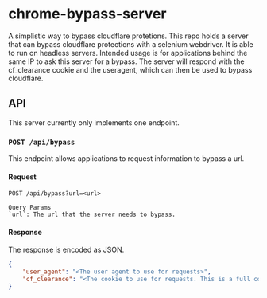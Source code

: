 # chrome-bypass-server
A simplistic way to bypass cloudflare protetions.
This repo holds a server that can bypass cloudflare protections with a selenium webdriver.
It is able to run on headless servers.
Intended usage is for applications behind the same IP to ask this server for a bypass.
The server will respond with the cf_clearance cookie and the useragent, which can then be used to bypass cloudflare.

## API
This server currently only implements one endpoint.

### `POST /api/bypass`
This endpoint allows applications to request information to bypass a url.

#### Request
```
POST /api/bypass?url=<url>

Query Params
`url`: The url that the server needs to bypass.
```

#### Response
The response is encoded as JSON.
```json
{
    "user_agent": "<The user agent to use for requests>",
    "cf_clearance": "<The cookie to use for requests. This is a full cookie string, not just a cookie value.>",
}
```